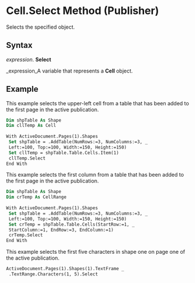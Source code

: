 
# Cell.Select Method (Publisher)

Selects the specified object.


## Syntax

 _expression_. **Select**

 _expression_A variable that represents a  **Cell** object.


## Example

This example selects the upper-left cell from a table that has been added to the first page in the active publication.


```vb
Dim shpTable As Shape 
Dim cllTemp As Cell 
 
With ActiveDocument.Pages(1).Shapes 
 Set shpTable = .AddTable(NumRows:=3, NumColumns:=3, _ 
 Left:=100, Top:=100, Width:=150, Height:=150) 
 Set cllTemp = shpTable.Table.Cells.Item(1) 
 cllTemp.Select 
End With
```

This example selects the first column from a table that has been added to the first page in the active publication.




```vb
Dim shpTable As Shape 
Dim crTemp As CellRange 
 
With ActiveDocument.Pages(1).Shapes 
 Set shpTable = .AddTable(NumRows:=3, NumColumns:=3, _ 
 Left:=100, Top:=100, Width:=150, Height:=150) 
 Set crTemp = shpTable.Table.Cells(StartRow:=1, _ 
 StartColumn:=1, EndRow:=3, EndColumn:=1) 
 crTemp.Select 
End With
```

This example selects the first five characters in shape one on page one of the active publication.




```vb
ActiveDocument.Pages(1).Shapes(1).TextFrame _ 
 .TextRange.Characters(1, 5).Select
```

